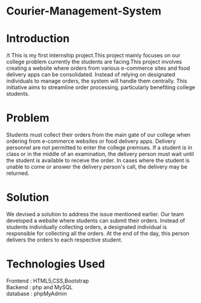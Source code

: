 # Courier-Management-System
# Introduction
   /t This is my first internship project.This project mainly focuses on our college problem currently the students are facing.This project involves creating a website where orders from various e-commerce sites and food delivery apps can be consolidated. Instead of relying on designated individuals to manage orders, the system will handle them centrally. This initiative aims to streamline order processing, particularly benefiting college students.

# Problem 
   Students must collect their orders from the main gate of our college when ordering from e-commerce websites or food delivery apps. Delivery personnel are not permitted to enter the college premises. If a student is in class or in the middle of an examination, the delivery person must wait until the student is available to receive the order. In cases where the student is unable to come or answer the delivery person's call, the delivery may be returned.
   
# Solution 
 We devised a solution to address the issue mentioned earlier. Our team developed a website where students can submit their orders. Instead of students individually collecting orders, a designated individual is responsible for collecting all the orders. At the end of the day, this person delivers the orders to each respective student.

# Technologies Used
Frontend : HTML5,CSS,Bootstrap <br>
Backend  : php and MySQL <br>
database : phpMyAdmin 
